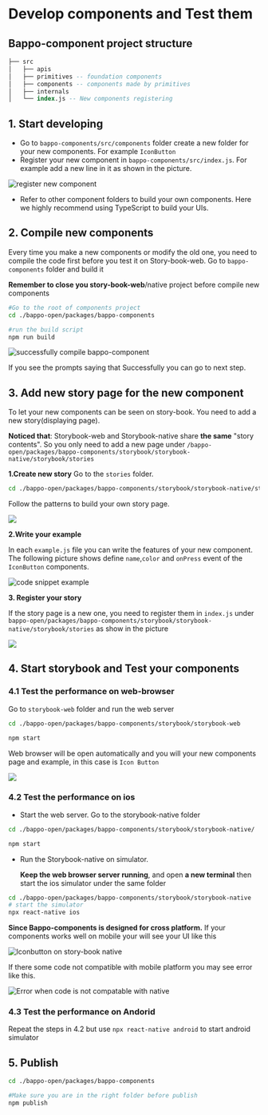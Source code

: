 # Develop components and Test them

## Bappo-component project structure

```sql
├── src
│   ├── apis
│   ├── primitives -- foundation components
│   ├── components -- components made by primitives
│   ├── internals
│   └── index.js -- New components registering
```

## 1. Start developing

* Go to `bappo-components/src/components` folder create a new folder for your new components. For example `IconButton`
* Register your new component in `bappo-components/src/index.js`. For example add a new line in it as shown in the picture.

![register new component](../.gitbook/assets/image%20%287%29.png)

* Refer to other component folders to build your own components. Here we highly recommend using TypeScript to build your UIs.

## 2. Compile new components

Every time you make a new components or modify the old one, you need to compile the code first before you test it on Story-book-web. Go to `bappo-components` folder and build it

**Remember to close you story-book-web**/native project before compile new components

```bash
#Go to the root of components project
cd ./bappo-open/packages/bappo-components

#run the build script
npm run build
```

![successfully compile bappo-component](../.gitbook/assets/image%20%2814%29.png)

If you see the prompts saying that Successfully you can go to next step.

## 3. Add new story page for the new component

To let your new components can be seen on story-book. You need to add a new story\(displaying page\).

**Noticed that**: Storybook-web and Storybook-native share **the same** "story contents". So you only need to add a new page under `/bappo-open/packages/bappo-components/storybook/storybook-native/storybook/stories`

**1.Create new story** Go to the `stories` folder.

```bash
cd ./bappo-open/packages/bappo-components/storybook/storybook-native/storybook/stories
```

Follow the patterns to build your own story page.

![](../.gitbook/assets/image%20%2811%29.png)

**2.Write your example**

In each `example.js` file you can write the features of your new component. The following picture shows define `name`,`color` and `onPress` event of the `IconButton` components.

![code snippet example ](../.gitbook/assets/image%20%2810%29.png)

**3. Register your story**

If the story page is a new one, you need to register them in `index.js` under `bappo-open/packages/bappo-components/storybook/storybook-native/storybook/stories`  as show in the picture

![](../.gitbook/assets/image%20%2819%29.png)

## 4. Start storybook and Test your components

### 4.1 Test the performance on web-browser



Go to `storybook-web` folder and run the web server

```bash
cd ./bappo-open/packages/bappo-components/storybook/storybook-web

npm start
```

Web browser will be open automatically and you will your new components page and example, in this case is `Icon Button`

![](../.gitbook/assets/image%20%2815%29.png)

### 4.2 Test the performance on ios



* Start the web server. Go to the storybook-native folder

```bash
cd ./bappo-open/packages/bappo-components/storybook/storybook-native/

npm start
```



* Run the Storybook-native on  simulator. 

  **Keep the web browser server running**, and open **a new  terminal** then start the ios simulator under the same folder

```bash
cd ./bappo-open/packages/bappo-components/storybook/storybook-native
# start the simulator
npx react-native ios
```

**Since Bappo-components is designed for cross platform.** If your components works well on mobile your will see your UI like this

![Iconbutton on story-book native](../.gitbook/assets/image%20%288%29.png)

If there some code not compatible with mobile platform you may see error like this.

![Error when code is not compatable with native](../.gitbook/assets/image%20%289%29.png)

### 4.3 Test the performance on Andorid

Repeat the steps in 4.2 but use `npx react-native android` to start android simulator



## 5. Publish 

```bash
cd ./bappo-open/packages/bappo-components

#Make sure you are in the right folder before publish
npm publish
```



